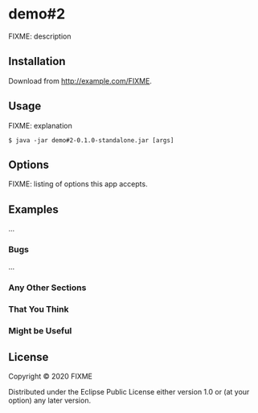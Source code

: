 # demo#2

FIXME: description

## Installation

Download from http://example.com/FIXME.

## Usage

FIXME: explanation

    $ java -jar demo#2-0.1.0-standalone.jar [args]

## Options

FIXME: listing of options this app accepts.

## Examples

...

### Bugs

...

### Any Other Sections
### That You Think
### Might be Useful

## License

Copyright © 2020 FIXME

Distributed under the Eclipse Public License either version 1.0 or (at
your option) any later version.
